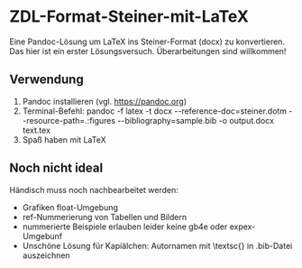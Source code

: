 # ZDL-Format-Steiner-mit-LaTeX
Eine Pandoc-Lösung um LaTeX ins Steiner-Format (docx) zu konvertieren. Das hier ist ein erster Lösungsversuch. Überarbeitungen sind willkommen!

## Verwendung

1. Pandoc installieren (vgl. https://pandoc.org)
2. Terminal-Befehl: pandoc -f latex -t docx --reference-doc=steiner.dotm  --resource-path=.:figures --bibliography=sample.bib -o output.docx text.tex
3. Spaß haben mit LaTeX

## Noch nicht ideal
Händisch muss noch nachbearbeitet werden:

* Grafiken float-Umgebung
* ref-Nummerierung von Tabellen und Bildern
* nummerierte Beispiele erlauben leider keine gb4e oder expex-Umgebunf
* Unschöne Lösung für Kapiälchen: Autornamen mit \textsc{} in .bib-Datei auszeichnen



